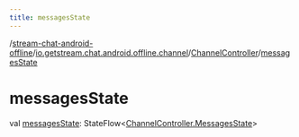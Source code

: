 ```yaml
---
title: messagesState
---
```

/[stream-chat-android-offline](../../index.md)/[io.getstream.chat.android.offline.channel](../index.md)/[ChannelController](index.md)/[messagesState](messagesState.md)  
  
  
  
# messagesState  
val [messagesState](messagesState.md): StateFlow&lt;[ChannelController.MessagesState](MessagesState/index.md)&gt;
